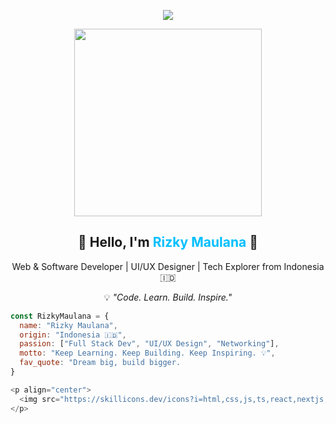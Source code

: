<p align="center">
  <img src="https://capsule-render.vercel.app/api?type=waving&height=220&color=gradient&text=Rizky%20Maulana%20🔥&fontAlignY=35&fontColor=fff&animation=fadeIn&fontSize=50" />
</p>


<p align="center">
  <img src="https://media.tenor.com/NOYF3f82b_gAAAAC/programmer.gif" width="300"/>
</p>

<h2 align="center">👋 Hello, I'm <span style="color:#00bfff;">Rizky Maulana</span> 👋</h2>
<p align="center">Web & Software Developer | UI/UX Designer | Tech Explorer from Indonesia 🇮🇩</p>
<p align="center">💡 <i>"Code. Learn. Build. Inspire."</i></p>

```js
const RizkyMaulana = {
  name: "Rizky Maulana",
  origin: "Indonesia 🇮🇩",
  passion: ["Full Stack Dev", "UI/UX Design", "Networking"],
  motto: "Keep Learning. Keep Building. Keep Inspiring. 💡",
  fav_quote: "Dream big, build bigger.
}

<p align="center">
  <img src="https://skillicons.dev/icons?i=html,css,js,ts,react,nextjs,laravel,php,py,java,kotlin,mysql,mongodb,git,github,linux,vscode,figma,tailwind,postman,opencv" />
</p>

